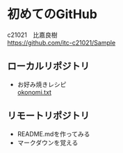 # 初めてのGitHub  
c21021　比嘉良樹  
https://github.com/itc-c21021/Sample  

## ローカルリポジトリ  
* お好み焼きレシピ  
  [okonomi.txt](https://github.com/itc-c21021/Sample/blob/master/okonomi.txt)  

## リモートリポジトリ  
* README.mdを作ってみる
* マークダウンを覚える